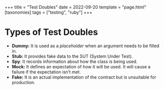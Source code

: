 +++
title = "Test Doubles"
date = 2022-09-20
template = "page.html"
[taxonomies]
tags = ["testing", "ruby"]
+++

# Types of Test Doubles

- **Dummy:** It is used as a *placeholder* when an argument needs to be filled in.
- **Stub:** It provides fake data to the SUT (System Under Test).
- **Spy**: It records information about how the class is being used.
- **Mock:** It defines an expectation of how it will be used. It will cause a failure if the expectation isn’t met.
- **Fake:** It is an actual implementation of the contract but is unsuitable for production.

